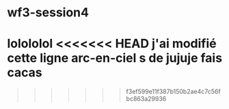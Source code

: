 # wf3-session4
lolololol
<<<<<<< HEAD
j'ai modifié cette ligne arc-en-ciel
s de
jujuje fais cacas
=======
>>>>>>> f3ef599e11f387b150b2ae4c7c56fbc863a29936
